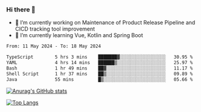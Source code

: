 ### Hi there 👋

- 🔭 I’m currently working on Maintenance of Product Release Pipeline and CICD tracking tool improvement
- 🌱 I’m currently learning Vue, Kotlin and Spring Boot

<!--START_SECTION:waka-->

```txt
From: 11 May 2024 - To: 18 May 2024

TypeScript        5 hrs 3 mins    ███████▓░░░░░░░░░░░░░░░░░   30.95 %
YAML              4 hrs 14 mins   ██████▒░░░░░░░░░░░░░░░░░░   25.97 %
Bash              1 hr 49 mins    ██▓░░░░░░░░░░░░░░░░░░░░░░   11.17 %
Shell Script      1 hr 37 mins    ██▒░░░░░░░░░░░░░░░░░░░░░░   09.89 %
Java              55 mins         █▒░░░░░░░░░░░░░░░░░░░░░░░   05.66 %
```

<!--END_SECTION:waka-->

[![Anurag's GitHub stats](https://github-readme-stats.vercel.app/api?username=yunhao981&show_icons=true&theme=solarized-dark)](https://github.com/anuraghazra/github-readme-stats)

[![Top Langs](https://github-readme-stats.vercel.app/api/top-langs/?username=yunhao981&theme=solarized-dark&layout=compact)](https://github.com/anuraghazra/github-readme-stats)

<!--
**yunhao981/yunhao981** is a ✨ _special_ ✨ repository because its `README.md` (this file) appears on your GitHub profile.

Here are some ideas to get you started:

- 🔭 I’m currently working on Maintenance of Release Pipeline and CICD tracking tool improvement
- 🌱 I’m currently learning Vue, Kotlin and Spring Boot
- 👯 I’m looking to collaborate on ...
- 🤔 I’m looking for help with ...
- 💬 Ask me about ...
- 📫 How to reach me: ...
- 😄 Pronouns: ...
- ⚡ Fun fact: ...
-->


